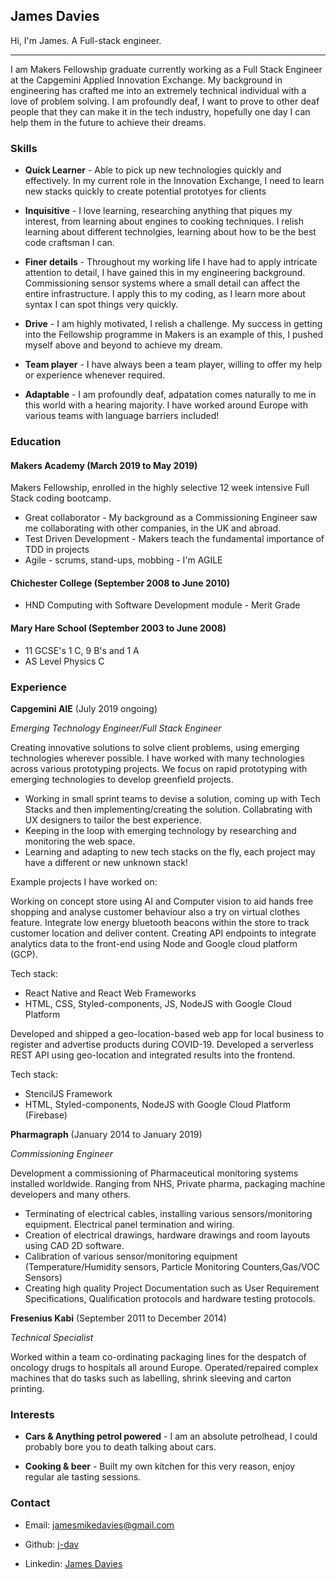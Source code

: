 
## James Davies

Hi, I'm James. A Full-stack engineer.

***

I am Makers Fellowship graduate currently working as a Full Stack Engineer at the Capgemini Applied Innovation Exchange. 
My background in engineering has crafted me into an extremely technical individual with a love of problem solving. I am profoundly deaf, I want to prove to other deaf people that they can make it in the tech industry, hopefully one day I can help them in the future to achieve their dreams.

### <a name="skills">Skills</a>

- **Quick Learner** - Able to pick up new technologies quickly and effectively. In my current role in the Innovation Exchange, I need to learn new stacks quickly to create potential prototyes for clients

- **Inquisitive** - I love learning, researching anything that piques my interest, from learning about engines to cooking techniques. I relish learning about different technolgies, learning about how to be the best code craftsman I can.

- **Finer details** - Throughout my working life I have had to apply intricate attention to detail, I have gained this in my engineering background. Commissioning sensor systems where a small detail can affect the entire infrastructure. I apply this to my coding, as I learn more about syntax I can spot things very quickly.

- **Drive** - I am highly motivated, I relish a challenge. My success in getting into the Fellowship programme in Makers is an example of this, I pushed myself above and beyond to achieve my dream.

- **Team player** - I have always been a team player, willing to offer my help or experience whenever required. 

- **Adaptable** - I am profoundly deaf, adpatation comes naturally to me in this world with a hearing majority. I have worked around Europe with various teams with language barriers included!

### <a name="education">Education</a>

#### Makers Academy (March 2019 to May 2019)

Makers Fellowship, enrolled in the highly selective 12 week intensive Full Stack coding bootcamp.

- Great collaborator - My background as a Commissioning Engineer saw me collaborating with other companies, in the UK and abroad.
- Test Driven Development - Makers teach the fundamental importance of TDD in projects
- Agile - scrums, stand-ups, mobbing - I'm AGILE

#### Chichester College (September 2008 to June 2010)

- HND Computing with Software Development module - Merit Grade

#### Mary Hare School (September 2003 to June 2008)

- 11 GCSE's 1 C, 9 B's and 1 A
- AS Level Physics C

### <a name="experience">Experience</a>

**Capgemini AIE** (July 2019 ongoing)

*Emerging Technology Engineer/Full Stack Engineer*

Creating innovative solutions to solve client problems, using emerging technologies wherever possible. I have worked with many technologies across various prototyping projects. We focus on rapid prototyping with emerging technologies to develop greenfield projects.

- Working in small sprint teams to devise a solution, coming up with Tech Stacks and then implementing/creating the solution. Collabrating with UX designers to tailor the best experience.
- Keeping in the loop with emerging technology by researching and monitoring the web space.
- Learning and adapting to new tech stacks on the fly, each project may have a different or new unknown stack!


Example projects I have worked on:

Working on concept store using AI and Computer vision to aid hands free shopping and analyse customer behaviour also a try on virtual clothes feature. Integrate low energy bluetooth beacons within the store to track customer location and deliver content.
Creating API endpoints to integrate analytics data to the front-end using Node and Google cloud platform (GCP).

Tech stack:
- React Native and React Web Frameworks
- HTML, CSS, Styled-components, JS, NodeJS with Google Cloud Platform

Developed and shipped a geo-location-based web app for local business to register and advertise products during COVID-19.
Developed a serverless REST API using geo-location and integrated results into the frontend.

Tech stack:
- StencilJS Framework
- HTML, Styled-components, NodeJS with Google Cloud Platform (Firebase)

**Pharmagraph** (January 2014 to January 2019)

*Commissioning Engineer*

Development a commissioning of Pharmaceutical monitoring systems installed worldwide. Ranging from NHS, Private pharma, packaging machine developers and many others.

- Terminating of electrical cables, installing various sensors/monitoring equipment. Electrical panel termination and wiring.
- Creation of electrical drawings, hardware drawings and room layouts using CAD 2D software.
- Calibration of various sensor/monitoring equipment (Temperature/Humidity sensors, Particle Monitoring Counters,Gas/VOC Sensors)
- Creating high quality Project Documentation such as User Requirement Specifications, Qualification protocols and hardware testing protocols.

  
**Fresenius Kabi** (September 2011 to December 2014)

*Technical Specialist*

Worked within a team co-ordinating packaging lines for the despatch of oncology drugs to hospitals all around Europe. Operated/repaired complex machines that do tasks such as labelling, shrink sleeving and carton printing.

### <a name="interests">Interests</a>

- **Cars & Anything petrol powered** - I am an absolute petrolhead, I could probably bore you to death talking about cars.

- **Cooking & beer** - Built my own kitchen for this very reason, enjoy regular ale tasting sessions.

### <a name="contact">Contact</a>

- Email: jamesmikedavies@gmail.com

- Github: [j-dav](http://github.com/j-dav)

- Linkedin: [James Davies](https://www.linkedin.com/in/jamesmikedavies/)
